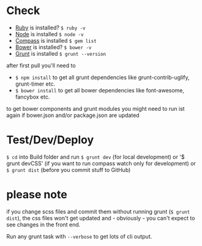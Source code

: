 # Check

* [Ruby](https://www.ruby-lang.org/) is installed? `$ ruby -v`
* [Node](http://nodejs.org/) is installed `$ node -v`
* [Compass](http://compass-style.org/) is installed `$ gem list`
* [Bower](http://bower.io/) is installed? `$ bower -v`
* [Grunt](http://gruntjs.com/getting-started) is installed `$ grunt --version`

after first pull you'll need to 

* `$ npm install` to get all grunt dependencies like grunt-contrib-uglify, grunt-timer etc.
* `$ bower install` to get all bower dependencies like font-awesome, fancybox etc.

to get bower components and grunt modules you might need to run ist again if bower.json and/or package.json are updated

# Test/Dev/Deploy

`$ cd` into Build folder and run `$ grunt dev` (for local development) or '$ grunt devCSS' (if you want to run compass watch only for development) or `$ grunt dist` (before you commit stuff to GitHub) 


# please note

if you change scss files and commit them without running grunt (`$ grunt dist`), the css files won't get updated and - obviously - you can't expect to see changes in the front end.

Run any grunt task with `--verbose` to get lots of cli output.
